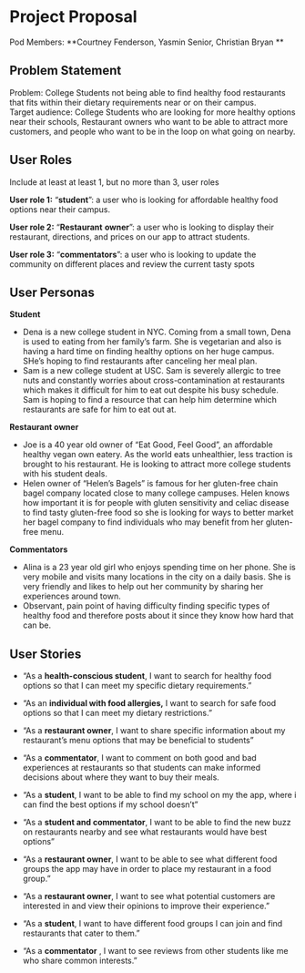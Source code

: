 # Project Proposal

Pod Members: **Courtney Fenderson, Yasmin Senior, Christian Bryan **

## Problem Statement

Problem: College Students not being able to find healthy food restaurants that fits within their dietary requirements near or on their campus. 
</br>
Target audience: College Students who are looking for more healthy options near their schools, Restaurant owners who want to be able to attract more customers, and people who want to be in the loop on what going on nearby.

## User Roles

Include at least at least 1, but no more than 3, user roles

**User role 1:**  “**student**”: a user who is looking for affordable healthy food options near their campus.

**User role 2:**  “**Restaurant** **owner**”: a user who is looking to display their restaurant, directions, and prices on our app to attract students.

**User role 3:**  “**commentators**”: a user who is looking to update the community on different places and review the current tasty spots

## User Personas

**Student**


- Dena is a new college student in NYC. Coming from a small town, Dena is used to eating from her family’s farm. She is vegetarian and also is having a hard time on finding healthy options on her huge campus. SHe’s hoping to find restaurants after canceling her meal plan.
- Sam is a new college student at USC. Sam is severely allergic to tree nuts and constantly worries about cross-contamination at restaurants which makes it difficult for him to eat out despite his busy schedule. Sam is hoping to find a resource that can help him determine which restaurants are safe for him to eat out at.


**Restaurant owner**


- Joe is a 40 year old owner of “Eat Good, Feel Good”, an affordable healthy vegan own eatery. As the world eats unhealthier, less traction is brought to his restaurant. He is looking to attract more college students with his student deals.
- Helen owner of “Helen’s Bagels” is famous for her gluten-free chain bagel company located close to many college campuses. Helen knows how important it is for people with gluten sensitivity and celiac disease to find tasty gluten-free food so she is looking for ways to better market her bagel company to find individuals who may benefit from her gluten-free menu.


**Commentators**



- Alina is a 23 year old girl who enjoys spending time on her phone. She is very mobile and visits many locations in the city on a daily basis. She is very friendly and likes to help out her community by sharing her experiences around town.
- Observant, pain point of having difficulty finding specific types of healthy food and therefore posts about it since they know how hard that can be.

## User Stories

- “As a **health-conscious student**, I want to search for healthy food options so that I can meet my specific dietary requirements.”

- “As an **individual with food allergies,** I want to search for safe food options so that I can meet my dietary restrictions.”

- “As a **restaurant owner**, I want to share specific information about my restaurant’s menu options that may be beneficial to students”
- “As a **commentator**, I want to comment on both good and bad experiences at restaurants so that students can make informed decisions about where they want to buy their meals.
- “As a **student**, I want to be able to find my school on my the app, where i can find the best options if my school doesn’t”
- “As a **student and commentator**, I want to be able to find the new buzz on restaurants nearby and see what restaurants would have best options”
- “As a **restaurant owner**, I want to be able to see what different food groups the app may have in order to place my restaurant in a food group.”
- “As a **restaurant owner**, I want to see what potential customers are interested in and view their opinions to improve their experience.”
- “As a **student**,  I want to have different food groups I can join and find restaurants that cater to them.”
- “As a **commentator** , I want to see reviews from other students like me who share common interests.”


